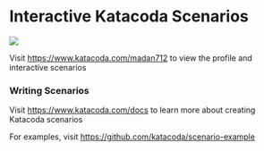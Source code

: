# Interactive Katacoda Scenarios

[![](http://shields.katacoda.com/katacoda/madan712/count.svg)](https://www.katacoda.com/madan712 "Get your profile on Katacoda.com")

Visit https://www.katacoda.com/madan712 to view the profile and interactive scenarios

### Writing Scenarios
Visit https://www.katacoda.com/docs to learn more about creating Katacoda scenarios

For examples, visit https://github.com/katacoda/scenario-example
